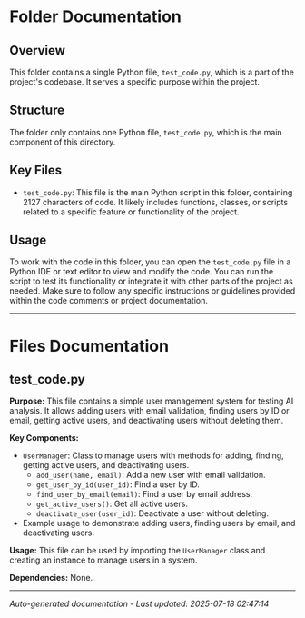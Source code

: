 # Folder Documentation

## Overview
This folder contains a single Python file, `test_code.py`, which is a part of the project's codebase. It serves a specific purpose within the project.

## Structure
The folder only contains one Python file, `test_code.py`, which is the main component of this directory.

## Key Files
- `test_code.py`: This file is the main Python script in this folder, containing 2127 characters of code. It likely includes functions, classes, or scripts related to a specific feature or functionality of the project.

## Usage
To work with the code in this folder, you can open the `test_code.py` file in a Python IDE or text editor to view and modify the code. You can run the script to test its functionality or integrate it with other parts of the project as needed. Make sure to follow any specific instructions or guidelines provided within the code comments or project documentation.

---

# Files Documentation

## test_code.py

**Purpose:** This file contains a simple user management system for testing AI analysis. It allows adding users with email validation, finding users by ID or email, getting active users, and deactivating users without deleting them.

**Key Components:**
- `UserManager`: Class to manage users with methods for adding, finding, getting active users, and deactivating users.
  - `add_user(name, email)`: Add a new user with email validation.
  - `get_user_by_id(user_id)`: Find a user by ID.
  - `find_user_by_email(email)`: Find a user by email address.
  - `get_active_users()`: Get all active users.
  - `deactivate_user(user_id)`: Deactivate a user without deleting.
- Example usage to demonstrate adding users, finding users by email, and deactivating users.

**Usage:** This file can be used by importing the `UserManager` class and creating an instance to manage users in a system.

**Dependencies:** None.

---
*Auto-generated documentation - Last updated: 2025-07-18 02:47:14*
